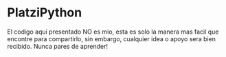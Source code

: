# PlatziPython
El codigo aqui presentado NO es mio, esta es solo la manera mas facil que encontre para compartirlo, sin embargo, cualquier idea o apoyo sera bien recibido.
Nunca pares de aprender!
